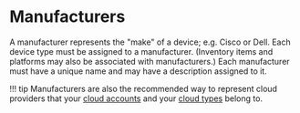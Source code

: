 # Manufacturers

A manufacturer represents the "make" of a device; e.g. Cisco or Dell. Each device type must be assigned to a manufacturer. (Inventory items and platforms may also be associated with manufacturers.) Each manufacturer must have a unique name and may have a description assigned to it.

!!! tip
    Manufacturers are also the recommended way to represent cloud providers that your [cloud accounts](../cloud/cloudaccount.md) and your [cloud types](../cloud/cloudtype.md) belong to.
